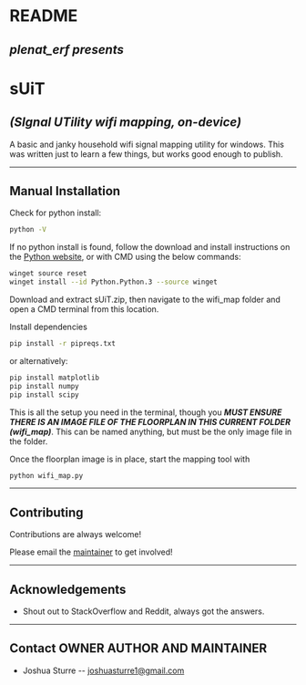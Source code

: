 # README

## *plenat_erf presents*

# **sUiT**

## *(**SIgnal UTility         wifi mapping, on-device**)*

A basic and janky household wifi signal mapping utility for windows. This was written just to learn a few things, but works good enough to publish.

---

## Manual Installation

Check for python install:

```sh
python -V
```

If no python install is found, follow the download and install instructions on the [Python website](https://www.python.org/downloads), or with CMD using the below commands:

```sh
winget source reset
winget install --id Python.Python.3 --source winget
```

Download and extract sUiT.zip, then navigate to the wifi_map folder and open a CMD terminal from this location. 

Install dependencies

```sh
pip install -r pipreqs.txt
```

or alternatively:

```sh
pip install matplotlib
pip install numpy
pip install scipy
```

This is all the setup you need in the terminal, though you **_MUST ENSURE THERE IS AN IMAGE FILE OF THE FLOORPLAN IN THIS CURRENT FOLDER (wifi_map)_**. This can be named anything, but must be the only image file in the folder.

Once the floorplan image is in place, start the mapping tool with

```sh
python wifi_map.py
```

---

## Contributing

Contributions are always welcome!

Please email the [maintainer](mailto:joshuasturre1@gmail.com) to get involved!

---

## Acknowledgements

- Shout out to StackOverflow and Reddit, always got the answers.

---

## Contact OWNER AUTHOR AND MAINTAINER

- Joshua Sturre -- [joshuasturre1@gmail.com](mailto:joshuasturre1@gmail.com)

